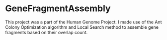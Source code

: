 # GeneFragmentAssembly
This project was a part of the Human Genome Project. I made use of the Ant Colony Optimization algorithm and Local Search method to assemble gene fragments based on their overlap count.
